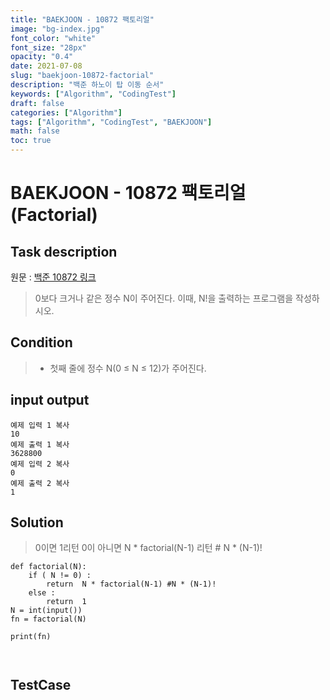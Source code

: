 ```yaml
---
title: "BAEKJOON - 10872 팩토리얼"
image: "bg-index.jpg"
font_color: "white"
font_size: "28px"
opacity: "0.4"
date: 2021-07-08
slug: "baekjoon-10872-factorial"
description: "백준 하노이 탑 이동 순서"
keywords: ["Algorithm", "CodingTest"]
draft: false
categories: ["Algorithm"]
tags: ["Algorithm", "CodingTest", "BAEKJOON"]
math: false
toc: true
---
```


# BAEKJOON - 10872 팩토리얼(Factorial)

## Task description

원문 : <a href="https://www.acmicpc.net/problem/10872">백준 10872 링크</a>

> 0보다 크거나 같은 정수 N이 주어진다. 이때, N!을 출력하는 프로그램을 작성하시오.


## Condition
> - 첫째 줄에 정수 N(0 ≤ N ≤ 12)가 주어진다.

## input output

```
예제 입력 1 복사
10
예제 출력 1 복사
3628800
예제 입력 2 복사
0
예제 출력 2 복사
1
```

## Solution 
> 0이면 1리턴
> 0이 아니면 N * factorial(N-1) 리턴  # N * (N-1)!

```
def factorial(N): 
	if ( N != 0) :
		return  N * factorial(N-1) #N * (N-1)!
	else :
		return  1
N = int(input())
fn = factorial(N)

print(fn)

	
```


## TestCase
```
```
